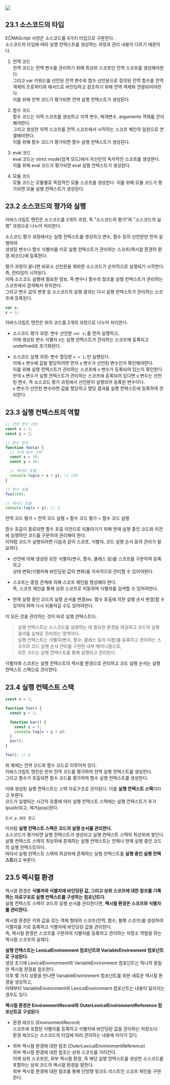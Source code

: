 <img src="https://user-images.githubusercontent.com/49135797/192137065-5bbde021-3aed-4dd0-8573-f15eaf9f4f5a.png"  />

## 23.1 소스코드의 타입

ECMAScript 사양은 소스코드를 4가지 타입으로 구분한다. <br/>
소스코드의 타입에 따라 실행 컨텍스트를 생성하는 과정과 관리 내용이 다르기 때문이다.

1. 전역 코드 <br/>
   전역 코드는 전역 변수를 관리하기 위해 최상위 스코프인 전역 스코프를 생성해야한다. <br/>
   그리고 var 키워드를 선언된 전역 변수와 함수 선언문으로 정의된 전역 함수를 전역 객체의 프로퍼티와 메서드로 바인딩하고 참조하기 위해 전역 객체와 연결되어야한다. <br/>
   이를 위해 전역 코드가 평가되면 전역 실행 컨텍스트가 생성된다.

2. 함수 코드<br/>
   함수 코드는 지역 스코프를 생성하고 지역 변수, 매개변수, arguments 객체를 관리해야한다.<br/>
   그리고 생성한 지역 스코프를 전역 스코프에서 시작하는 스코프 체인의 일원으로 연결해야한다.<br/>
   이를 위해 함수 코드가 평가되면 함수 실행 컨텍스트가 생성된다.

3. eval 코드<br/>
   eval 코드는 strict mode(엄격 모드)에서 자신만의 독자적인 스코프를 생성한다.<br/>
   이를 위해 eval 코드가 평가되면 eval 실행 컨텍스트가 생성된다.

4. 모듈 코드<br/>
   모듈 코드는 모듈별로 독립적인 모듈 스코프를 생성한다. 이를 위해 모듈 코드가 평가되면 모듈 실행 컨텍스트가 생성된다.

## 23.2 소스코드의 평가와 실행

자바스크립트 엔진은 소스코드를 2개의 과정, 즉 "소스코드의 평가"와 "소스코드의 실행" 과정으로 나누어 처리한다.<br/>

소스코드 평가 과정에서는 실행 컨텍스트를 생성하고 변수, 함수 등의 선언문만 먼저 실행하여<br/>
생성된 변수나 함수 식별자를 키로 실행 컨텍스트가 관리하는 스코프(렉시컬 환경의 환경 레코드)에 등록한다.

평가 과정이 끝나면 비로소 선언문을 제외한 소스코드가 순차적으로 실행되기 시작한다. 즉, 런타임이 시작된다.<br/>
이때 소스코드 실행에 필요한 정보, 즉 변수나 함수의 참조를 실행 컨텍스트가 관리하는 스코프에서 검색해서 취득한다.<br/>
그리고 변수 값의 변경 등 소스코드의 실행 결과는 다시 실행 컨텍스트가 관리하는 스코프에 등록된다.

```ts
var x;
x = 1;
```

자바스크립트 엔진은 위의 코드를 2개의 과정으로 나누어 처리한다.

- 소스코드 평가 과정: 변수 선언문 `var x;`를 먼저 실행하고, <br/>
  이때 생성된 변수 식별자 x는 실행 컨텍스트가 관리하는 스코프에 등록되고 undefined로 초기화된다.

- 소스코드 실행 과정: 변수 할당문 `x = 1;`만 실행된다.<br/>
  이때 x 변수에 값을 할당하려면 먼저 x 변수가 선언된 변수인지 확인해야한다.<br/>
  이를 위해 실행 컨텍스트가 관리하는 스코프에 x 변수가 등록되어 있는지 확인한다.<br/>
  만약 x 변수가 실행 컨텍스트가 관리하는 스코프에 등록되어 있다면 x 변수는 선언된 변수, 즉 소스코드 평가 과정에서 선언문이 실행되어 등록된 변수이다.<br/>
  x 변수가 선언된 변수라면 값을 할당하고 할당 결과를 실행 컨텍스트에 등록하여 관리한다.

## 23.3 실행 컨텍스트의 역할

```ts
// 전역 변수 선언
const x = 1;
const y = 2;

// 함수 정의
function foo(a) {
  // 지역 변수 선언
  const x = 10;
  const y = 20;

  // 메서드 호출
  console.log(a + x + y); // 130
}

// 함수 호출
foo(100);

// 메서드 호출
console.log(x + y); // 3
```

전역 코드 평가 > 전역 코드 실행 > 함수 코드 평가 > 함수 코드 실행

함수 호출이 종료되면 함수 호출 이전으로 되돌아가기 위해 현재 실행 중인 코드와 이전에 실행하던 코드를 구분하여 관리해야 한다.<br/>
이처럼 코드가 실행되려면 다음과 같이 스코프, 식별자, 코드 실행 순서 등의 관리가 필요하다.

- 선언에 의해 생성된 모든 식별자(변수, 함수, 클래스 등)를 스코프를 구분하여 등록하고<br/>
  상태 변화(식별자에 바인딩된 값의 변화)를 지속적으로 관리할 수 있어야한다.

- 스코프는 중첩 관계에 의해 스코프 체인을 형성해야 한다.<br/>
  즉, 스코프 체인을 통해 상위 스코프로 이동하며 식별자를 검색할 수 있어야한다.

- 현재 실행 중인 코드의 실행 순서를 변경(ex. 함수 호출에 의한 실행 순서 변경)할 수 있어야 하며 다시 되돌아갈 수도 있어야한다.

이 모든 것을 관리하는 것이 바로 실행 컨텍스트다.

> 실행 컨텍스트는 소스코드를 실행하는 데 필요한 환경을 제공하고 코드의 실행 결과를 실제로 관리하는 영역이다. <br/>
> 실행 컨텍스트는 식별자(변수, 함수, 클래스 등의 이름)를 등록하고 관리하는 스코프와 코드 실행 순서 관리를 구현한 내부 메커니즘으로, <br/>
> 모든 코드는 실행 컨텍스트를 통해 실행되고 관리된다.

식별자와 스코프는 실행 컨텍스트의 렉시컬 환경으로 관리하고 코드 실행 순서는 실행 컨텍스트 스택으로 관리한다.

## 23.4 실행 컨텍스트 스택

```ts
const x = 1;

function foo() {
  const y = 2;

  function bar() {
    const z = 3;
    console.log(x + y + z);
  }
  bar();
}

foo(); // 6
```

위 예제는 전역 코드와 함수 코드로 이루어져 있다.<br/>
자바스크립트 엔진은 먼저 전역 코드를 평가하여 전역 실행 컨텍스트를 생성한다.<br/>
그리고 함수가 호출되면 함수 코드를 평가하여 함수 실행 컨텍스트를 생성한다.

이때 생성된 실행 컨텍스트는 스택 자료구조로 관리된다. 이를 **실행 컨텍스트 스택**이라고 부른다.<br/>
코드가 실행되는 시간의 흐름에 따라 실행 컨텍스트 스택에는 실행 컨텍스트가 추가(push)되고, 제거(pop)된다.

```
도서 p.365 참고
```

이처럼 **실행 컨텍스트 스택은 코드의 실행 순서를 관리한다.**<br/>
소스코드가 평가되면 실행 컨텍스트가 생성되고 실행 컨텍스트 스택의 최상위에 쌓인다.<br/>
실행 컨텍스트 스택의 최상위에 존재하는 실행 컨텍스트는 언제나 현재 실행 중인 코드의 실행 컨텍스트이다.<br/>
따라서 실행 컨텍스트 스택의 최상위에 존재하는 실행 컨텍스트를 **실행 중인 실행 컨텍스트**라고 부른다.

## 23.5 렉시컬 환경

렉시컬 환경은 **식별자와 식별자에 바인딩된 값, 그리고 상위 스코프에 대한 참조를 기록하는 자료구조로 실행 컨텍스트를 구성하는 컴포넌트다.**<br/>
실행 컨텍스트 스택이 코드의 실행 순서를 관리한다면, **렉시컬 환경은 스코프와 식별자를 관리한다.**

렉시컬 환경은 키와 값을 갖는 객체 형태의 스코프(전역, 함수, 블록 스코프)를 생성하여 식별자를 키로 등록하고 식별자에 바인딩된 값을 관리한다.<br/>
즉, 렉시컬 환경은 스코프를 구분하여 식별자를 등록하고 관리하는 저장소 역할을 하는 렉시컬 스코프의 실체다.

**실행 컨텍스트는 LexicalEnvironment 컴포넌트와 VariableEnvironment 컴포넌트로 구성된다.**<br/>
생성 초기에 LexicalEnvironment와 VariableEnvironment 컴포넌트는 하나의 동일한 렉시컬 환경을 참조한다.<br/>
이후 몇 가지 상황을 만나면 VariableEnvironment 컴포넌트를 위한 새로운 렉시컬 환경을 생성하고,<br/>
이때부터 VariableEnvironment와 LexicalEnvironment 컴포넌트는 내용이 달라지는 경우도 있다.

**렉시컬 환경은 EnvironmentRecord와 OuterLexicalEnvironmentReference 컴포넌트로 구성된다**

- 환경 레코드 (EnvironmentRecord)<br/>
  스코프에 포함된 식별자를 등록하고 식별자에 바인딩된 값을 관리하는 저장소다.<br/>
  환경 레코드는 소스코드의 타입에 따라 관리하는 내용에 차이가 있다.

- 외부 렉시컬 환경에 대한 참조 (OuterLexicalEnvironmentReference)<br/>
  외부 렉시컬 환경에 대한 참조는 상위 스코프를 가리킨다.<br/>
  이때 상위 스코프란, 외부 렉시컬 환경, 즉 해당 실행 컨텍스트를 생성한 소스코드를 포함하는 상위 코드의 렉시컬 환경을 말한다.<br/>
  외부 렉시컬 환경에 대한 참조를 통해 단방향 링크드 리스트인 스코프 체인을 구현한다.
